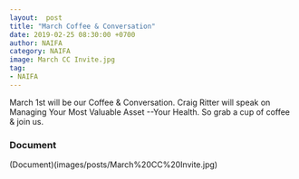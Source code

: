 ```yaml
---
layout:  post
title: "March Coffee & Conversation"
date: 2019-02-25 08:30:00 +0700
author: NAIFA
category: NAIFA
image: March CC Invite.jpg
tag:
- NAIFA
---
```


March 1st will be our Coffee & Conversation.  Craig Ritter will speak on Managing Your Most Valuable Asset --Your Health.  So grab a cup of coffee & join us.

### Document
(Document)(images/posts/March%20CC%20Invite.jpg)
